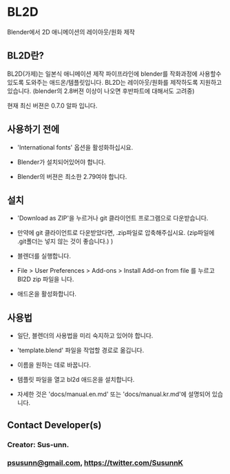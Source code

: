 BL2D
====
Blender에서 2D 애니메이션의 레이아웃/원화 제작

BL2D란?
-------

BL2D(가제)는 일본식 애니메이션 제작 파이프라인에 blender를 작화과정에 사용할수 있도록 도와주는 애드온/템플릿입니다.
BL2D는 레이아웃/원화를 제작하도록 지원하고 있습니다. (blender의 2.8버젼 이상이 나오면 후반파트에 대해서도 고려중)

현재 최신 버젼은 0.7.0 알파 입니다.

사용하기 전에
---------
    
- 'International fonts' 옵션을 활성화하십시요.
  
- Blender가 설치되어있어야 합니다.
  
- Blender의 버젼은 최소한 2.79여야 합니다.
	
설치
-----------

- 'Download as ZIP'을 누르거나 git 클라이언트 프로그램으로 다운받습니다.

- 만약에 git 클라이언트로 다운받았다면, .zip파일로 압축해주십시요. (zip파일에 .git폴더는 넣지 않는 것이 좋습니다.) )

- 블렌더를 실행합니다.

- File > User Preferences > Add-ons > Install Add-on from file 를 누르고 Bl2D zip 파일을 니다.

- 애드온을 활성화합니다.
  
사용법
-----

- 일단, 블렌더의 사용법을 미리 숙지하고 있어야 합니다.
  
- 'template.blend' 파일을 작업할 경로로 옮깁니다.
  
- 이름을 원하는 데로 바꿉니다.
  
- 템플릿 파일을 열고 bl2d 애드온을 설치합니다.

- 자세한 것은  'docs/manual.en.md' 또는 'docs/manual.kr.md'에 설명되어 있습니다.

    
Contact Developer(s)
-----------------
### Creator: Sus-unn. 

### psusunn@gmail.com, https://twitter.com/SusunnK 
